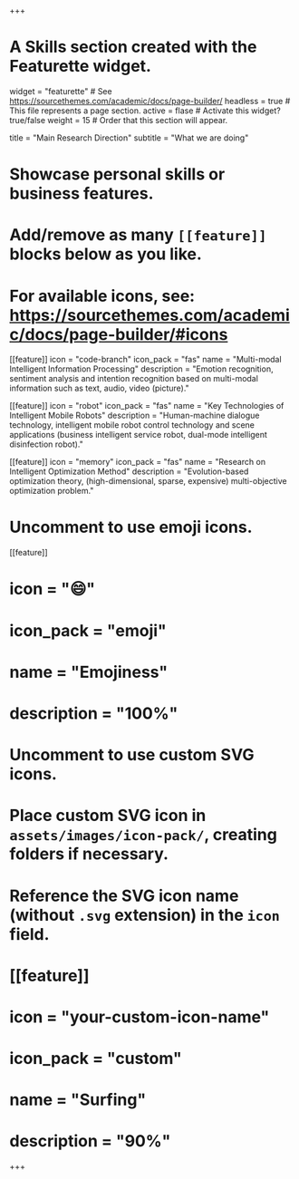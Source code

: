 +++
# A Skills section created with the Featurette widget.
widget = "featurette"  # See https://sourcethemes.com/academic/docs/page-builder/
headless = true  # This file represents a page section.
active = flase  # Activate this widget? true/false
weight = 15  # Order that this section will appear.

title = "Main Research Direction"
subtitle = "What we are doing"

# Showcase personal skills or business features.
# 
# Add/remove as many `[[feature]]` blocks below as you like.
# 
# For available icons, see: https://sourcethemes.com/academic/docs/page-builder/#icons

[[feature]]
  icon = "code-branch"
  icon_pack = "fas"
  name = "Multi-modal Intelligent Information Processing"
  description = "Emotion recognition, sentiment analysis and intention recognition based on multi-modal information such as text, audio, video (picture)."
  
[[feature]]
  icon = "robot"
  icon_pack = "fas"
  name = "Key Technologies of Intelligent Mobile Robots"
  description = "Human-machine dialogue technology, intelligent mobile robot control technology and scene applications (business intelligent service robot, dual-mode intelligent disinfection robot)."  
  
[[feature]]
  icon = "memory"
  icon_pack = "fas"
  name = "Research on Intelligent Optimization Method"
  description = "Evolution-based optimization theory, (high-dimensional, sparse, expensive) multi-objective optimization problem."

# Uncomment to use emoji icons.
 [[feature]]
#  icon = ":smile:"
#  icon_pack = "emoji"
#  name = "Emojiness"
#  description = "100%"  

# Uncomment to use custom SVG icons.
# Place custom SVG icon in `assets/images/icon-pack/`, creating folders if necessary.
# Reference the SVG icon name (without `.svg` extension) in the `icon` field.
# [[feature]]
#  icon = "your-custom-icon-name"
#  icon_pack = "custom"
#  name = "Surfing"
#  description = "90%"

+++
